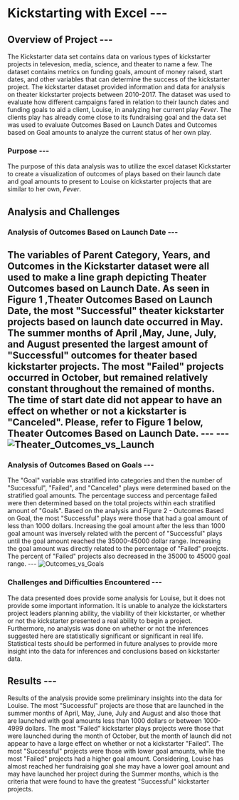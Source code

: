# Kickstarting with Excel ---
## Overview of Project --- 
The Kickstarter data set contains data on various types of kickstarter projects in televesion, media, science, and theater to name a few.  The dataset contains metrics on funding goals, amount of money raised, start dates, and other variables that can determine the success of the kickstarter project.  The kickstarter dataset provided information and data for analysis on theater kickstarter projects between 2010-2017.   The dataset was used to evaluate how different campaigns fared in relation to their launch dates and funding goals to aid a client, Louise, in analyzing her current play *Fever*.  The clients play has already come close to its fundraising goal and the data set was used to evaluate Outcomes Based on Launch Dates and Outcomes based on Goal amounts to analyze the current status of her own play.  
### Purpose ---
The purpose of this data analysis was to utilize the excel dataset Kickstarter to create a visualization of outcomes of plays based on their launch date and goal amounts to present to Louise on kickstarter projects that are similar to her own, *Fever*.  
## Analysis and Challenges
### Analysis of Outcomes Based on Launch Date ---
The variables of Parent Category, Years, and Outcomes in the Kickstarter dataset were all used to make a line graph depicting Theater Outcomes based on Launch Date. As seen in Figure 1 ,Theater Outcomes Based on Launch Date, the most "Successful" theater kickstarter projects based on launch date occurred in May.  The summer months of April ,May, June, July, and August presented the largest amount of "Successful" outcomes for theater based kickstarter projects.  The most "Failed" projects occurred in October, but remained relatively constant throughout the remained of months.  The time of start date did not appear to have an effect on whether or not a kickstarter is "Canceled".  Please, refer to Figure 1 below, Theater Outcomes Based on Launch Date. ---
 ---![Theater_Outcomes_vs_Launch](https://user-images.githubusercontent.com/88444529/132062586-47303f3c-9c59-465f-a276-c6c401281be3.png)
 ---
### Analysis of Outcomes Based on Goals ---
The "Goal" variable was stratified into categories and then the number of "Successful", "Failed", and "Canceled" plays were determined based on the stratified goal amounts.  The percentage success and percentage failed were then determined based on the total projects within each stratified amount of "Goals".  Based on the analysis and Figure 2 - Outcomes Based on Goal, the most "Successful" plays were those that had a goal amount of less than 1000 dollars.  Increasing the goal amount after the less than 1000 goal amount was inversely related with the percent of "Successful" plays until the goal amount reached the 35000-45000 dollar range.  Increasing the goal amount was directly related to the percentage of "Failed" proejcts.  The percent of "Failed" projects also decreased in the 35000 to 45000 goal range. ---
 ![Outcomes_vs_Goals](https://user-images.githubusercontent.com/88444529/132062724-34b7fc65-e34b-406b-be52-4880c053bbe0.png)
### Challenges and Difficulties Encountered ---
The data presented does provide some analysis for Louise, but it does not provide some important information.  It is unable to analyze the kickstarters project leaders planning ability, the viability of their kickstarter, or whether or not the kickstarter presented a real ability to begin a project.  Furthermore, no analysis was done on whether or not the inferences suggested here are statistically significant or significant in real life.  Statistical tests should be performed in future analyses to provide more insight into the data for inferences and conclusions based on kickstarter data.
## Results ---
Results of the analysis provide some preliminary insights into the data for Louise.  The most "Successful" projects are those that are launched in the summer months of April, May, June, July and August and also those that are launched with goal amounts less than 1000 dollars or between 1000-4999 dollars.  The most "Failed" kickstarter plays projects were those that were launched during the month of October, but the month of launch did not appear to have a large effect on whether or not a kickstarter "Failed".  The most "Successful" projects were those with lower goal amounts, while the most "Failed" projects had a higher goal amount.  Considering, Louise has almost reached her fundraising goal she may have a lower goal amount and may have launched her project during the Summer months, which is the criteria that were found to have the greatest "Successful" kickstarter projects.

